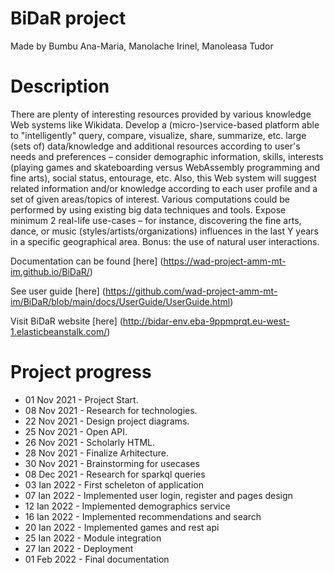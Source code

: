 # BiDaR project 
Made by Bumbu Ana-Maria, Manolache Irinel, Manoleasa Tudor

# Description
There are plenty of interesting resources provided by various knowledge Web systems like Wikidata. Develop a (micro-)service-based platform able to "intelligently" query, compare, visualize, share, summarize, etc. large (sets of) data/knowledge and additional resources according to user's needs and preferences – consider demographic information, skills, interests (playing games and skateboarding versus WebAssembly programming and fine arts), social status, entourage, etc. 
Also, this Web system will suggest related information and/or knowledge according to each user profile and a set of given areas/topics of interest. Various computations could be performed by using existing big data techniques and tools. Expose minimum 2 real-life use-cases – for instance, discovering the fine arts, dance, or music (styles/artists/organizations) influences in the last Y years in a specific geographical area. Bonus: the use of natural user interactions.

Documentation can be found [here] (https://wad-project-amm-mt-im.github.io/BiDaR/)

See user guide [here] (https://github.com/wad-project-amm-mt-im/BiDaR/blob/main/docs/UserGuide/UserGuide.html)

Visit BiDaR website [here] (http://bidar-env.eba-9ppmprqt.eu-west-1.elasticbeanstalk.com/)

# Project progress
- 01 Nov 2021 - Project Start.
- 08 Nov 2021 - Research for technologies.
- 22 Nov 2021 - Design project diagrams.
- 25 Nov 2021 - Open API.
- 26 Nov 2021 - Scholarly HTML.
- 28 Nov 2021 - Finalize Arhitecture.
- 30 Nov 2021 - Brainstorming for usecases
- 08 Dec 2021 - Research for sparkql queries
- 03 Ian 2022 - First scheleton of application
- 07 Ian 2022 - Implemented user login, register and pages design
- 12 Ian 2022 - Implemented demographics service
- 16 Ian 2022 - Implemented recommendations and search
- 20 Ian 2022 - Implemented games and rest api
- 25 Ian 2022 - Module integration
- 27 Ian 2022 - Deployment
- 01 Feb 2022 - Final documentation

